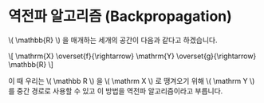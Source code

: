 # 역전파 알고리즘 (Backpropagation)

\\( \mathbb{R} \\) 을 매개하는 세개의 공간이 다음과 같다고 하겠습니다.

\\[ \mathrm{X} \overset{f}{\rightarrow}
    \mathrm{Y} \overset{g}{\rightarrow}
    \mathbb{R} \\]

이 때 우리는 \\( \mathbb R \\) 을 \\( \mathrm X \\) 로 땡겨오기 위해 \\( \mathrm
Y \\) 를 중간 경로로 사용할 수 있고 이 방법을 역전파 알고리즘이라고 부릅니다.


